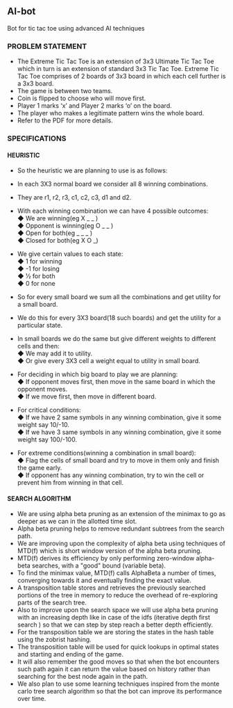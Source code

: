## AI-bot
Bot for tic tac toe using advanced AI techniques

### PROBLEM STATEMENT
- The Extreme Tic Tac Toe is an extension of 3x3 Ultimate Tic Tac Toe which in turn is an extension of standard 3x3 Tic Tac Toe. Extreme Tic Tac Toe comprises of 2 boards of 3x3 board in which each cell further is a 3x3 board.
- The game is between two teams.
- Coin is flipped to choose who will move first.
- Player 1 marks ‘x’ and Player 2 marks ‘o’ on the board.
- The player who makes a legitimate pattern wins the whole board.
- Refer to the PDF for more details.

### SPECIFICATIONS

#### HEURISTIC
- So the heuristic we are planning to use is as follows:
- In each 3X3 normal board we consider all 8 winning combinations.
- They are r1, r2, r3, c1, c2, c3, d1 and d2.
- With each winning combination we can have 4 possible outcomes:
<br>◆ We are winning(eg X _ _ )
<br>◆ Opponent is winning(eg O _ _ )
<br>◆ Open for both(eg _ _ _ )
<br>◆ Closed for both(eg X O _)

- We give certain values to each state:
<br>◆ 1 for winning
<br>◆ -1 for losing
<br>◆ 1⁄2 for both
<br>◆ 0 for none

- So for every small board we sum all the combinations and get utility for a small board.
- We do this for every 3X3 board(18 such boards) and get the utility for a particular state.
- In small boards we do the same but give different weights to different cells and then:
<br>◆ We may add it to utility.
<br>◆ Or give every 3X3 cell a weight equal to utility in small board.

- For deciding in which big board to play we are planning:
<br>◆ If opponent moves first, then move in the same board in which the opponent moves.
<br>◆ If we move first, then move in different board.

- For critical conditions:
<br>◆ If we have 2 same symbols in any winning combination, give it some weight say 10/-10.
<br>◆ If we have 3 same symbols in any winning combination, give it some weight say 100/-100.
- For extreme conditions(winning a combination in small board):
<br>◆ Flag the cells of small board and try to move in them only and finish the game early.
<br>◆ If opponent has any winning combination, try to win the cell or prevent him from winning in that cell.

#### SEARCH ALGORITHM
- We are using ​alpha beta pruning​ as an extension of the ​minimax​ to go as deeper as we
can in the allotted time slot.
- Alpha beta pruning helps to remove redundant subtrees from the search path.
- We are improving upon the complexity of alpha beta using techniques of ​MTD(f) ​which is
short window version of the alpha beta pruning.
- MTD(f) derives its efficiency by only performing zero-window alpha-beta searches, with a
"good" bound (variable beta).
- To find the minimax value, MTD(f) calls AlphaBeta a number of times, converging towards
it and eventually finding the exact value.
- A ​transposition table​ stores and retrieves the previously searched portions of the tree in
memory to reduce the overhead of re-exploring parts of the search tree.
- Also to improve upon the search space we will use alpha beta pruning with an increasing
depth like in case of the​ idfs (iterative depth first search )​ so that we can step by step
reach a better depth efficiently.
- For the transposition table we are storing the states in the hash table using the ​zobrist
hashing​.
- The transposition table will be used for quick lookups in optimal states and starting and
ending of the game.
- It will also remember the good moves so that when the bot encounters such path again it
can return the value based on history rather than searching for the best node again in the
path.
- We also plan to use some​ learning techniques​ inspired from the monte carlo tree search
algorithm so that the bot can improve its performance over time.
